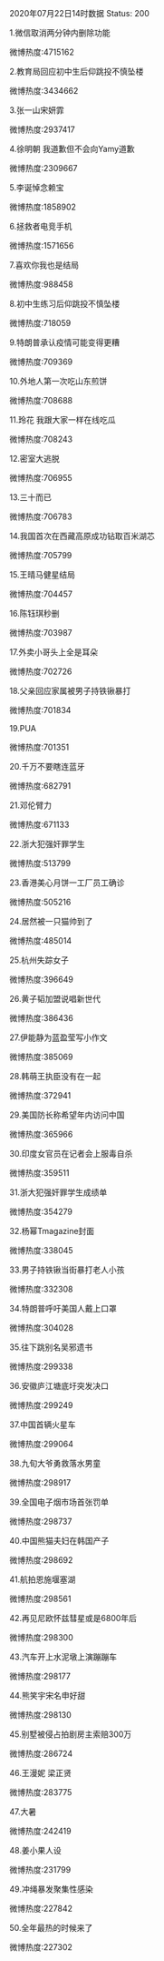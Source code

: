 2020年07月22日14时数据
Status: 200

1.微信取消两分钟内删除功能

微博热度:4715162

2.教育局回应初中生后仰跳投不慎坠楼

微博热度:3434662

3.张一山宋妍霏

微博热度:2937417

4.徐明朝 我道歉但不会向Yamy道歉

微博热度:2309667

5.李诞悼念赖宝

微博热度:1858902

6.拯救者电竞手机

微博热度:1571656

7.喜欢你我也是结局

微博热度:988458

8.初中生练习后仰跳投不慎坠楼

微博热度:718059

9.特朗普承认疫情可能变得更糟

微博热度:709369

10.外地人第一次吃山东煎饼

微博热度:708688

11.玲花 我跟大家一样在线吃瓜

微博热度:708243

12.密室大逃脱

微博热度:706955

13.三十而已

微博热度:706783

14.我国首次在西藏高原成功钻取百米湖芯

微博热度:705799

15.王晴马健星结局

微博热度:704457

16.陈钰琪秒删

微博热度:703987

17.外卖小哥头上全是耳朵

微博热度:702726

18.父亲回应家属被男子持铁锹暴打

微博热度:701834

19.PUA

微博热度:701351

20.千万不要瞎连蓝牙

微博热度:682791

21.邓伦臂力

微博热度:671133

22.浙大犯强奸罪学生

微博热度:513799

23.香港美心月饼一工厂员工确诊

微博热度:505216

24.居然被一只猫帅到了

微博热度:485014

25.杭州失踪女子

微博热度:396649

26.黄子韬加盟说唱新世代

微博热度:386436

27.伊能静为蓝盈莹写小作文

微博热度:385069

28.韩萌王执臣没有在一起

微博热度:372941

29.美国防长称希望年内访问中国

微博热度:365966

30.印度女官员在记者会上服毒自杀

微博热度:359511

31.浙大犯强奸罪学生成绩单

微博热度:354279

32.杨幂Tmagazine封面

微博热度:338045

33.男子持铁锹当街暴打老人小孩

微博热度:332308

34.特朗普呼吁美国人戴上口罩

微博热度:304028

35.往下跳别名吴邪遗书

微博热度:299338

36.安徽庐江塘底圩突发决口

微博热度:299249

37.中国首辆火星车

微博热度:299064

38.九旬大爷勇救落水男童

微博热度:298917

39.全国电子烟市场首张罚单

微博热度:298737

40.中国熊猫夫妇在韩国产子

微博热度:298692

41.航拍恩施堰塞湖

微博热度:298561

42.再见尼欧怀兹彗星或是6800年后

微博热度:298300

43.汽车开上水泥墩上演蹦蹦车

微博热度:298177

44.熊笑宇宋名申好甜

微博热度:298130

45.别墅被侵占拍剧房主索赔300万

微博热度:286724

46.王漫妮 梁正贤

微博热度:283775

47.大暑

微博热度:242419

48.姜小果人设

微博热度:231799

49.冲绳暴发聚集性感染

微博热度:227842

50.全年最热的时候来了

微博热度:227302

